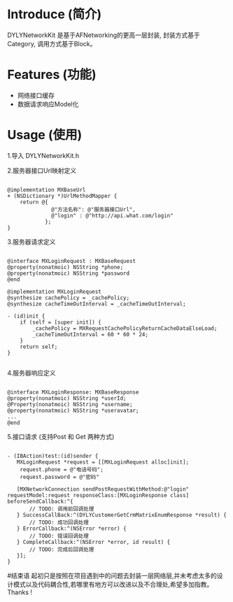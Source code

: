 # Introduce  (简介)

DYLYNetworkKit 是基于AFNetworking的更高一层封装, 封装方式基于Category, 调用方式基于Block。


# Features (功能)
+ 网络接口缓存
+ 数据请求响应Model化

# Usage (使用)


1.导入 DYLYNetworkKit.h 

2.服务器接口Url映射定义
<pre><code> 
@implementation MXBaseUrl
+ (NSDictionary *)UrlMethodMapper {
    return @{
              @"方法名称": @"服务器接口Url",
              @"login" : @"http://api.what.com/login"
            };
}
</code></pre>

3.服务器请求定义
<pre><code> 
@interface MXLoginRequest : MXBaseRequest
@property(nonatmoic) NSString *phone;
@property(nonatmoic) NSString *password
@end

@implementation MXLoginRequest
@synthesize cachePolicy = _cachePolicy;
@synthesize cacheTimeOutInterval = _cacheTimeOutInterval;

- (id)init {
    if (self = [super init]) {
        _cachePolicy = MXRequestCachePolicyReturnCacheDataElseLoad; 
        _cacheTimeOutInterval = 60 * 60 * 24;
    }
    return self;
}

</code></pre>

4.服务器响应定义
<pre><code> 
@interface MXLoginResponse: MXBaseResponse
@property(nonatmoic) NSString *userId;
@Property(nonatmoic) NSString *username;
@property(nonatmoic) NSString *useravatar;
...
@end
</code></pre>

5.接口请求 (支持Post 和 Get 两种方式)
<pre><code> 
- (IBAction)test:(id)sender {
   MXLoginRequest *request = [[MXLoginRequest alloc]init];
    request.phone = @"电话号码";
    request.password = @"密码"
    
   [MXNetworkConnection sendPostRequestWithMethod:@"login" requestModel:request responseClass:[MXLoginResponse class] beforeSendCallback:^{
       // TODO: 调用前回调处理
   } SuccessCallBack:^(DYLYCustomerGetCrmMatrixEnumResponse *result) {
       // TODO: 成功回调处理
   } ErrorCallback:^(NSError *error) {
       // TODO: 错误回调处理
   } CompleteCallback:^(NSError *error, id result) {
       // TODO: 完成后回调处理
   }];
}
</code></pre>

#结束语
起初只是按照在项目遇到中的问题去封装一层网络层,并未考虑太多的设计模式以及代码耦合性,若哪里有地方可以改进以及不合理处,希望多加指教。Thanks !   

